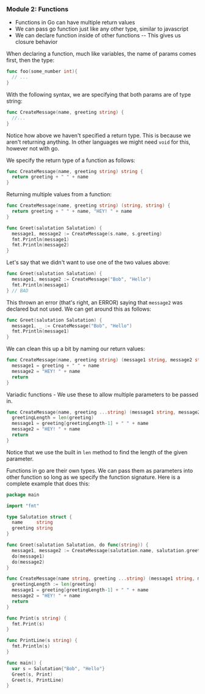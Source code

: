 ### Module 2: Functions

- Functions in Go can have multiple return values
- We can pass go function just like any other type, similar to javascript
- We can declare function inside of other functions
-- This gives us closure behavior

When declaring a function, much like variables, the name of params comes first, then the type:
```go
func foo(some_number int){
  // ...
}
```

With the following syntax, we are specifying that both params are of type string:
```go
func CreateMessage(name, greeting string) {
  //...
}
```

Notice how above we haven't specified a return type. This is because we aren't returning anything. In other languages we might need `void` for this, however not with go.

We specify the return type of a function as follows:
```go
func CreateMessage(name, greeting string) string {
  return greeting + " " + name
}
```

Returning multiple values from a function:
```go
func CreateMessage(name, greeting string) (string, string) {
  return greeting + " " + name, "HEY! " + name
}

func Greet(salutation Salutation) {
  message1, message2 := CreateMessage(s.name, s.greeting)
  fmt.Println(message1)
  fmt.Println(message2)
}
```

Let's say that we didn't want to use one of the two values above:
```go
func Greet(salutation Salutation) {
  message1, message2 := CreateMessage("Bob", "Hello")
  fmt.Println(message1)
} // BAD
```
This thrown an error (that's right, an ERROR) saying that `message2` was declared but not used. We can get around this as follows:
```go
func Greet(salutation Salutation) {
  message1, _ := CreateMessage("Bob", "Hello")
  fmt.Println(message1)
}
```

We can clean this up a bit by naming our return values:
```go
func CreateMessage(name, greeting string) (message1 string, message2 string) {
  message1 = greeting + " " + name
  message2 = "HEY! " + name
  return
}
```

Variadic functions - We use these to allow multiple parameters to be passed in.
```go
func CreateMessage(name, greeting ...string) (message1 string, message2 string) {
  greetingLength = len(greeting)
  message1 = greeting[greetingLength-1] + " " + name
  message2 = "HEY! " + name
  return
}
```
Notice that we use the built in `len` method to find the length of the given parameter.

Functions in go are their own types. We can pass them as parameters into other function so long as we specify the function signature. Here is a complete example that does this:
```go
package main

import "fmt"

type Salutation struct {
  name     string
  greeting string
}

func Greet(salutation Salutation, do func(string)) {
  message1, message2 := CreateMessage(salutation.name, salutation.greeting, "yo")
  do(message1)
  do(message2)
}

func CreateMessage(name string, greeting ...string) (message1 string, message2 string) {
  greetingLength := len(greeting)
  message1 = greeting[greetingLength-1] + " " + name
  message2 = "HEY! " + name
  return
}

func Print(s string) {
  fmt.Print(s)
}

func PrintLine(s string) {
  fmt.Println(s)
}

func main() {
  var s = Salutation{"Bob", "Hello"}
  Greet(s, Print)
  Greet(s, PrintLine)
}
```

